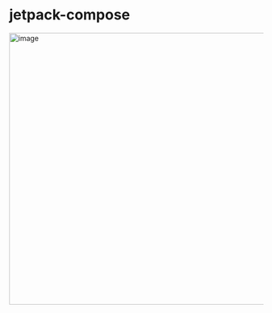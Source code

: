 # jetpack-compose

<img width="539" alt="image" src="https://user-images.githubusercontent.com/3371622/165410009-2bec8c4f-5abb-4ae6-9d7f-53936820330f.png">